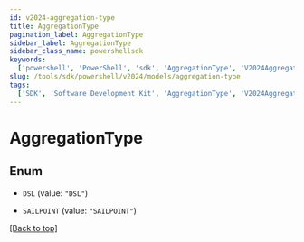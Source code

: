 ```yaml
---
id: v2024-aggregation-type
title: AggregationType
pagination_label: AggregationType
sidebar_label: AggregationType
sidebar_class_name: powershellsdk
keywords:
  ['powershell', 'PowerShell', 'sdk', 'AggregationType', 'V2024AggregationType']
slug: /tools/sdk/powershell/v2024/models/aggregation-type
tags:
  ['SDK', 'Software Development Kit', 'AggregationType', 'V2024AggregationType']
---
```


# AggregationType

## Enum

- `DSL` (value: `"DSL"`)

- `SAILPOINT` (value: `"SAILPOINT"`)

[[Back to top]](#)
